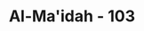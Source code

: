 ---
title: "Al-Ma'idah - 103"
no: 103
arabic_no: ١٠٣
ayah: مَا جَعَلَ اللّٰهُ مِنْۢ بَحِيْرَةٍ وَّلَا سَاۤىِٕبَةٍ وَّلَا وَصِيْلَةٍ وَّلَا حَامٍ ۙوَّلٰكِنَّ الَّذِيْنَ كَفَرُوْا يَفْتَرُوْنَ عَلَى اللّٰهِ الْكَذِبَۗ وَاَكْثَرُهُمْ لَا يَعْقِلُوْنَ 
translation: "Allah tidak pernah mensyariatkan adanya Bahirah, Sa'ibah, Wasilah dan haam. Tetapi orang-orang kafir membuat-buat kedustaan terhadap Allah, dan kebanyakan mereka tidak mengerti."
tafsir: "Ayat ini menegaskan bahwa Allah tidak pernah menetapkan haramnya beberapa hal yang berlaku dalam adat jahiliah seperti haramnya bermacam-macam hewan sehingga mereka tidak makan dagingnya. Hanya mereka sendiri saja yang menetapkan haramnya makan daging hewan-hewan tersebut. Tetapi mereka mengatakan bahwa ketentuan itu datang dari Allah. Hewan-hewan tersebut adalah sebagai berikut:\n\na.Bahirah, yaitu unta betina yang telah melahirkan anak lima kali, dan anaknya yang kelima betina. Menurut adat jahiliah, unta betina semacam itu mereka belah telinganya, kemudian mereka lepaskan, dan tidak boleh lagi dipakai untuk kendaraan, dan tidak boleh diambil air susunya.\n\nb.Saibah, yaitu unta betina yang dilepas pergi ke mana saja, tidak boleh dipakai untuk kendaraan atau membawa beban, dan tidak boleh diambil bulunya, dan tidak boleh pula diambil air susunya, kecuali untuk tamu. Menurut adat jahiliah, ini dilakukan untuk menunaikan nazar. Apabila seseorang di antara mereka melakukan sesuatu pekerjaan berat, atau perjalanan yang jauh, maka mereka bernazar, bahwa ia akan menjadikan untanya sebagai saibah, jika pekerjaannya itu berhasil dengan baik, atau perjalanannya itu berlangsung dengan selamat.\n\nc.Wasilah, yaitu kambing atau unta betina yang lahir kembar dengan saudaranya yang jantan. Menurut adat jahiliah juga, apabila seekor kambing betina melahirkan anak kembar jantan dan betina, dan yang betina mempunyai anak betina lagi, maka anaknya yang betina itu disebut \"wasilah\", tidak boleh disembelih, dan tidak boleh dipersembahkan kepada berhala.\n\nd.ham, ialah unta jantan yang telah berjasa menghamilkan unta betina sepuluh kali. Menurut adat jahiliah, unta jantan semacam itu tidak boleh lagi diganggu, misalnya disembelih, atau digunakan untuk maksud apapun, tetapi harus dipelihara dengan baik. Ia tak boleh dicegah untuk minum air atau makan rumput dimanapun yang disukainya di mana saja.\n\nDemikianlah antara lain beberapa adat jahiliah mengenai bermacam-macam hewan yang tidak boleh dimakan. Mereka mengatakan, bahwa ketentuan itu adalah dari Allah, dan menjadi syariat agama. Maka dalam ayat ini Allah membantahnya, dan menegaskan bahwa orang-orang kafir sendiri yang menetapkan ketentuan itu, dengan demikian, mereka telah mengadakan kebohongan terhadap Allah.\n\nDi kalangan masyarakat muslim Indonesia, fenomena antropologi yang berkembang di lingkungan orang-orang Arab jahiliah ini muncul dalam bentuk pantangan-pantangan, pamali-pamali, dan lain-lain. Tidak sedikit larangan atau pantangan tertentu demikian mengakar kuat di masyarakat muslim, padahal masalahnya sama sekali tidak memiliki dasar ajaran agama. Hal-hal yang dipamalikan itu semata-mata merupakan produk tradisi setempat turun temurun yang kebenarannya tidak didukung oleh agama. Informasi antropologis yang disampaikan Allah dalam ayat 103-104 Surah al-Ma'idah/5 tersebut mengandung pelajaran yang sangat penting bagi masyarakat muslim di mana pun untuk tidak terus memelihara pantangan-pantangan, karena hal itu tidak dilarang Allah. Jika hal semacam itu terus berlanjut berarti masyarakat itu telah melakukan kedurhakaan kepada Allah.\n\nPada akhir ayat ini, Allah menerangkan bahwa kebanyakan orang-orang kafir tidak menggunakan akal pikirannya. Sebab, jika mereka mau menggunakan akal sehat mereka, niscaya mereka tidak akan membuat kebohongan terhadap Allah, dan juga tidak akan mengharamkan apa yang tidak diharamkan Allah.\n\nMenurut riwayat dari Ibnu Jarir, Abu Hurairah telah berkata, \"Aku mendengar Rasulullah bersabda kepada Aktsam bin al-Jaun, \"Hai Aktsam, neraka telah diperlihatkan kepadaku, maka tampak olehku dalam neraka itu Amru bin Luhay, Ibnu Qam'ah bin Khinzif sedang menarik ususnya. Maka aku tidak melihat seorang pun selain engkau yang lebih mirip dengannya.\" Maka Aktsam berkata, \"Aku merasa takut kalau-kalau kemiripanku dengannya akan mendatangkan suatu bahaya atas diriku.\" Rasulullah menjawab, \"Tidak, sebab engkau mukmin, sedangkan dia kafir; dialah orang pertama yang mengubah agama Nabi Ismail, dan dialah orang pertama yang menetapkan ketentuan tentang bahirah, saibah, wasilah dan ham.\"\n\nDari riwayat ini dapat diambil pengertian bahwa sesuatu yang diada-adakan dalam syariat agama, misalnya mengharamkan makanan yang dihalalkan Allah, atau membuat tradisi yang bertentangan dengan agama, atau mengadakan peribadatan yang tidak ditetapkan oleh agama sebagai jalan untuk mendekatkan diri kepada Allah dan memperoleh ridaNya, maka perbuatan tersebut sama dengan perbuatan 'Amru bin Luhay. Padahal cara-cara yang sah untuk menyembah Allah telah ditetapkanNya dan telah disampaikan oleh Rasul-Nya. Maka setiap peribadatan dan penetapan hukum haruslah berdasarkan nash Al-Qur'an atau ketetapan Rasul. Seseorang tidak boleh menambah atau mengurangi menurut kemauannya sendiri."
---